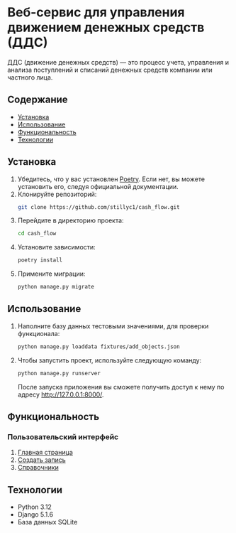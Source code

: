 # Веб-сервис для управления движением денежных средств (ДДС)

ДДС (движение денежных средств) — это процесс учета, управления и анализа
поступлений и списаний денежных средств компании или частного лица.

## Содержание

- [Установка](#установка)
- [Использование](#использование)
- [Функциональность](#функциональность)
- [Технологии](#технологии)

## Установка

1. Убедитесь, что у вас установлен [Poetry](https://python-poetry.org/docs/#installation). Если нет, вы можете установить его, следуя официальной документации.
2. Клонируйте репозиторий:
    ```bash
    git clone https://github.com/stillyc1/cash_flow.git
    ```
3. Перейдите в директорию проекта:
    ```bash
    cd cash_flow
    ```
4. Установите зависимости:
    ```bash
    poetry install
    ```
5. Примените миграции:
    ```bash
    python manage.py migrate
    ```
## Использование
1. Наполните базу данных тестовыми значениями, для проверки функционала:
    ```bash
    python manage.py loaddata fixtures/add_objects.json
    ```
2. Чтобы запустить проект, используйте следующую команду:
    ```bash
    python manage.py runserver
    ```

    После запуска приложения вы сможете получить доступ к нему по адресу http://127.0.0.1:8000/.

## Функциональность

### Пользовательский интерфейс
1. [Главная страница](screenshots/main.png)
2. [Создать запись](screenshots/create_cash_flow.png)
3. [Справочники](screenshots/reference_books.png)

## Технологии
- Python 3.12
- Django 5.1.6
- База данных SQLite
